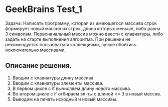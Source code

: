 # GeekBrains Test_1

Задача: Написать программу, которая из имеющегося массива строк формирует новый массив из строк, длина которых меньше, либо равна 3 символам. Первоначальный массив можно ввести с клавиатуры, либо задать на старте выполнения алгоритма. При решении не рекомендуется пользоваться коллекциями, лучше обойтись исключительно массивами.

## Описание решения.

1. Вводим с клавиатуры длину массива.
2. Вводим с клавиатуры элементы массива.
3. В первом цикле с if вычисляем длину нового массива. 
3. Во втором цикле с if отбираем эл-ты с длиной <= 3 в новый массив.
4. Выводим на печать исходный и новый массивы.
